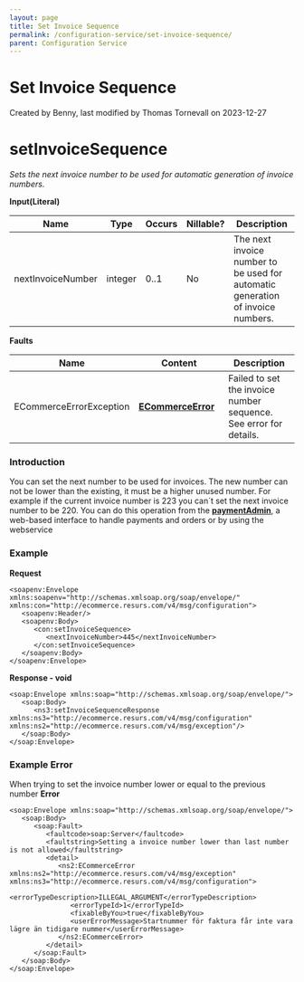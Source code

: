 ```yaml
---
layout: page
title: Set Invoice Sequence
permalink: /configuration-service/set-invoice-sequence/
parent: Configuration Service
---
```



# Set Invoice Sequence 
Created by Benny, last modified by Thomas Tornevall on 2023-12-27
# setInvoiceSequence
*Sets the next invoice number to be used for automatic generation of
invoice numbers.*
  
**Input(Literal)**
  
| Name              | Type    | Occurs | Nillable? | Description                                                                     |
|-------------------|---------|--------|-----------|---------------------------------------------------------------------------------|
| nextInvoiceNumber | integer | 0..1   | No        | The next invoice number to be used for automatic generation of invoice numbers. |
  
  
**Faults**
  
| Name                    | Content                                             | Description                                                       |
|-------------------------|-----------------------------------------------------|-------------------------------------------------------------------|
| ECommerceErrorException | **[ECommerceError](ECommerceError_1475945.html)**   | Failed to set the invoice number sequence. See error for details. |
  
### Introduction
You can set the next number to be used for invoices. The new number can
not be lower than the existing, it must be a higher unused number. For
example if the current invoice number is 223 you can´t set the next
invoice number to be 220. You can do this operation from
the [**paymentAdmin**](Payment-administration-GUI_327748.html), a
web-based interface to handle payments and orders or by using the
webservice
### Example
**Request**
``` syntaxhighlighter-pre
<soapenv:Envelope xmlns:soapenv="http://schemas.xmlsoap.org/soap/envelope/" xmlns:con="http://ecommerce.resurs.com/v4/msg/configuration">
   <soapenv:Header/>
   <soapenv:Body>
      <con:setInvoiceSequence>
         <nextInvoiceNumber>445</nextInvoiceNumber>
      </con:setInvoiceSequence>
   </soapenv:Body>
</soapenv:Envelope> 
```
**Response - void**
``` syntaxhighlighter-pre
<soap:Envelope xmlns:soap="http://schemas.xmlsoap.org/soap/envelope/">
   <soap:Body>
      <ns3:setInvoiceSequenceResponse xmlns:ns3="http://ecommerce.resurs.com/v4/msg/configuration" xmlns:ns2="http://ecommerce.resurs.com/v4/msg/exception"/>
   </soap:Body>
</soap:Envelope>
```
  
### Example Error
When trying to set the invoice number lower or equal to the previous
number
**Error**
``` syntaxhighlighter-pre
<soap:Envelope xmlns:soap="http://schemas.xmlsoap.org/soap/envelope/">
   <soap:Body>
      <soap:Fault>
         <faultcode>soap:Server</faultcode>
         <faultstring>Setting a invoice number lower than last number is not allowed</faultstring>
         <detail>
            <ns2:ECommerceError xmlns:ns2="http://ecommerce.resurs.com/v4/msg/exception" xmlns:ns3="http://ecommerce.resurs.com/v4/msg/configuration">
               <errorTypeDescription>ILLEGAL_ARGUMENT</errorTypeDescription>
               <errorTypeId>1</errorTypeId>
               <fixableByYou>true</fixableByYou>
               <userErrorMessage>Startnummer för faktura får inte vara lägre än tidigare nummer</userErrorMessage>
            </ns2:ECommerceError>
         </detail>
      </soap:Fault>
   </soap:Body>
</soap:Envelope>
```
